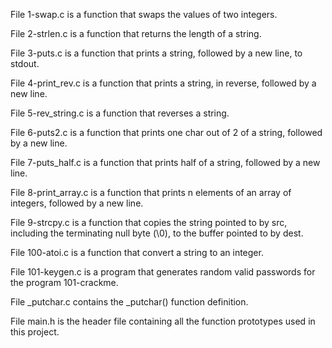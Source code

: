 
File 1-swap.c is a function that swaps the values of two integers.

File 2-strlen.c is a function that returns the length of a string.

File 3-puts.c is a function that prints a string, followed by a new line, to stdout.

File 4-print_rev.c is a function that prints a string, in reverse, followed by a new line.

File 5-rev_string.c is a function that reverses a string.

File 6-puts2.c is a function that prints one char out of 2 of a string, followed by a new line.

File 7-puts_half.c is a function that prints half of a string, followed by a new line.

File 8-print_array.c is a function that prints n elements of an array of integers, followed by a new line.

File 9-strcpy.c is a function that copies the string pointed to by src, including the terminating null byte (\0), to the buffer pointed to by dest.

File 100-atoi.c is a function that convert a string to an integer.

File 101-keygen.c is a program that generates random valid passwords for the program 101-crackme.

File _putchar.c contains the _putchar() function definition.

File main.h is the header file containing all the function prototypes used in this project.
